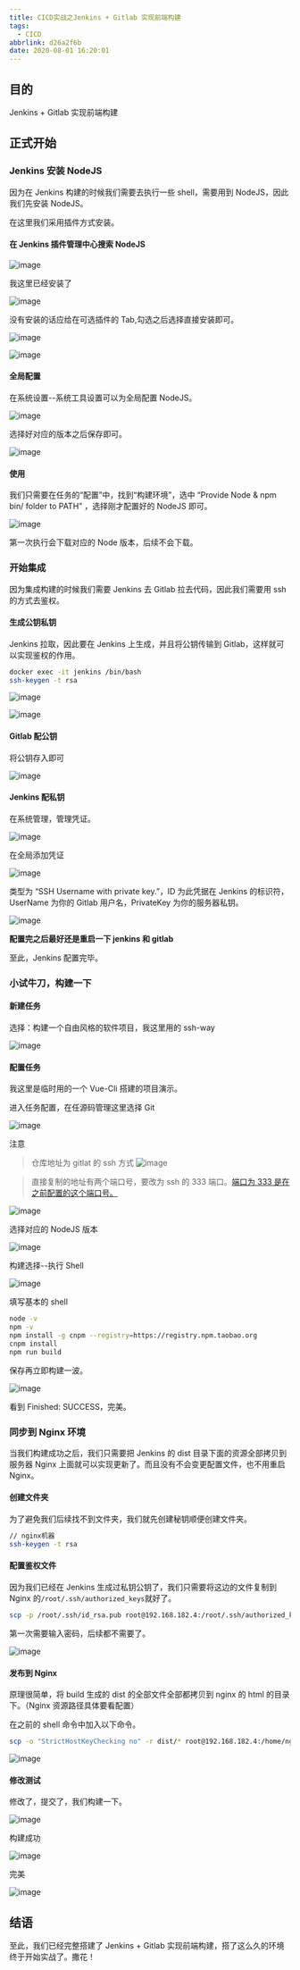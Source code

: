 ```yaml
---
title: CICD实战之Jenkins + Gitlab 实现前端构建
tags:
  - CICD
abbrlink: d26a2f6b
date: 2020-08-01 16:20:01
---
```


## 目的

Jenkins + Gitlab 实现前端构建

## 正式开始

### Jenkins 安装 NodeJS

因为在 Jenkins 构建的时候我们需要去执行一些 shell，需要用到 NodeJS，因此我们先安装 NodeJS。

在这里我们采用插件方式安装。

#### 在 Jenkins 插件管理中心搜索 NodeJS

![image](https://cdn.jsdelivr.net/gh/kitety/blog_img/2020-9-24/1600930571244-image.png)

<!-- more -->

我这里已经安装了

![image](https://cdn.jsdelivr.net/gh/kitety/blog_img/2020-9-24/1600930582615-image.png)

没有安装的话应给在可选插件的 Tab,勾选之后选择直接安装即可。

![image](https://cdn.jsdelivr.net/gh/kitety/blog_img/2020-9-24/1600930592193-image.png)

![image](https://cdn.jsdelivr.net/gh/kitety/blog_img/2020-9-24/1600930598660-image.png)

#### 全局配置

在系统设置--系统工具设置可以为全局配置 NodeJS。

![image](https://cdn.jsdelivr.net/gh/kitety/blog_img/2020-9-24/1600930606080-image.png)

选择好对应的版本之后保存即可。

![image](https://cdn.jsdelivr.net/gh/kitety/blog_img/2020-9-24/1600930617174-image.png)

#### 使用

我们只需要在任务的“配置”中，找到“构建环境”，选中 “Provide Node & npm bin/ folder to PATH” ，选择刚才配置好的 NodeJS 即可。

![image](https://cdn.jsdelivr.net/gh/kitety/blog_img/2020-9-24/1600930630463-image.png)

第一次执行会下载对应的 Node 版本，后续不会下载。

### 开始集成

因为集成构建的时候我们需要 Jenkins 去 Gitlab 拉去代码，因此我们需要用 ssh 的方式去鉴权。

#### 生成公钥私钥

Jenkins 拉取，因此要在 Jenkins 上生成，并且将公钥传输到 Gitlab，这样就可以实现鉴权的作用。

```bash
docker exec -it jenkins /bin/bash
ssh-keygen -t rsa
```

![image](https://cdn.jsdelivr.net/gh/kitety/blog_img/2020-9-24/1600930645747-image.png)

![image](https://cdn.jsdelivr.net/gh/kitety/blog_img/2020-9-24/1600930652308-image.png)

#### Gitlab 配公钥

将公钥存入即可

![image](https://cdn.jsdelivr.net/gh/kitety/blog_img/2020-9-24/1600930663266-image.png)

#### Jenkins 配私钥

在系统管理，管理凭证。

![image](https://cdn.jsdelivr.net/gh/kitety/blog_img/2020-9-24/1600930669759-image.png)

在全局添加凭证

![image](https://cdn.jsdelivr.net/gh/kitety/blog_img/2020-9-24/1600930675896-image.png)

类型为 “SSH Username with private key.”，ID 为此凭据在 Jenkins 的标识符，UserName 为你的 Gitlab 用户名，PrivateKey 为你的服务器私钥。

![image](https://cdn.jsdelivr.net/gh/kitety/blog_img/2020-9-24/1600930684117-image.png)

**配置完之后最好还是重启一下 jenkins 和 gitlab**

至此，Jenkins 配置完毕。

### 小试牛刀，构建一下

#### 新建任务

选择：构建一个自由风格的软件项目，我这里用的 ssh-way

![image](https://cdn.jsdelivr.net/gh/kitety/blog_img/2020-9-24/1600930692858-image.png)

#### 配置任务

我这里是临时用的一个 Vue-Cli 搭建的项目演示。

进入任务配置，在任源码管理这里选择 Git

![image](https://cdn.jsdelivr.net/gh/kitety/blog_img/2020-9-24/1600930700725-image.png)

注意

> 仓库地址为 gitlat 的 ssh 方式
> ![image](https://cdn.jsdelivr.net/gh/kitety/blog_img/2020-9-24/1600930709305-image.png)

> 直接复制的地址有两个端口号，要改为 ssh 的 333 端口。[端口为 333 是在之前配置的这个端口号。](https://kitety.github.io/posts/aa4ef8c5.html#%E4%BF%AE%E6%94%B9SSH%E7%AB%AF%E5%8F%A3)

![image](https://cdn.jsdelivr.net/gh/kitety/blog_img/2020-9-24/1600930718459-image.png)

选择对应的 NodeJS 版本

![image](https://cdn.jsdelivr.net/gh/kitety/blog_img/2020-9-24/1600930729006-image.png)

构建选择--执行 Shell

![image](https://cdn.jsdelivr.net/gh/kitety/blog_img/2020-9-24/1600930737265-image.png)

填写基本的 shell

```bash
node -v
npm -v
npm install -g cnpm --registry=https://registry.npm.taobao.org
cnpm install
npm run build
```

保存再立即构建一波。

![image](https://cdn.jsdelivr.net/gh/kitety/blog_img/2020-9-24/1600930745105-image.png)

看到 Finished: SUCCESS，完美。

### 同步到 Nginx 环境

当我们构建成功之后，我们只需要把 Jenkins 的 dist 目录下面的资源全部拷贝到服务器 Nginx 上面就可以实现更新了。而且没有不会变更配置文件，也不用重启 Nginx。

#### 创建文件夹

为了避免我们后续找不到文件夹，我们就先创建秘钥顺便创建文件夹。

```bash
// nginx机器
ssh-keygen -t rsa
```

#### 配置鉴权文件

因为我们已经在 Jenkins 生成过私钥公钥了，我们只需要将这边的文件复制到 Nginx 的`/root/.ssh/authorized_keys`就好了。

```bash
scp -p /root/.ssh/id_rsa.pub root@192.168.182.4:/root/.ssh/authorized_keys
```

第一次需要输入密码，后续都不需要了。

![image](https://cdn.jsdelivr.net/gh/kitety/blog_img/2020-9-24/1600930763078-image.png)

#### 发布到 Nginx

原理很简单，将 build 生成的 dist 的全部文件全部都拷贝到 nginx 的 html 的目录下。（Nginx 资源路径具体要看配置）

在之前的 shell 命令中加入以下命令。

```bash
scp -o "StrictHostKeyChecking no" -r dist/* root@192.168.182.4:/home/nginx/html
```

![image](https://cdn.jsdelivr.net/gh/kitety/blog_img/2020-9-24/1600930771190-image.png)

#### 修改测试

修改了，提交了，我们构建一下。

![image](https://cdn.jsdelivr.net/gh/kitety/blog_img/2020-9-24/1600930781689-image.png)

构建成功

![image](https://cdn.jsdelivr.net/gh/kitety/blog_img/2020-9-24/1600930787947-image.png)

完美

![image](https://cdn.jsdelivr.net/gh/kitety/blog_img/2020-9-24/1600930793990-image.png)

## 结语

至此，我们已经完整搭建了 Jenkins + Gitlab 实现前端构建，搭了这么久的环境终于开始实战了。撒花！
